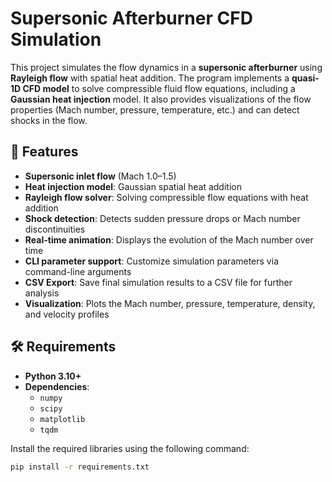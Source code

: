 # Supersonic Afterburner CFD Simulation

This project simulates the flow dynamics in a **supersonic afterburner** using **Rayleigh flow** with spatial heat addition. The program implements a **quasi-1D CFD model** to solve compressible fluid flow equations, including a **Gaussian heat injection** model. It also provides visualizations of the flow properties (Mach number, pressure, temperature, etc.) and can detect shocks in the flow.

## 🚀 Features

- **Supersonic inlet flow** (Mach 1.0–1.5)
- **Heat injection model**: Gaussian spatial heat addition
- **Rayleigh flow solver**: Solving compressible flow equations with heat addition
- **Shock detection**: Detects sudden pressure drops or Mach number discontinuities
- **Real-time animation**: Displays the evolution of the Mach number over time
- **CLI parameter support**: Customize simulation parameters via command-line arguments
- **CSV Export**: Save final simulation results to a CSV file for further analysis
- **Visualization**: Plots the Mach number, pressure, temperature, density, and velocity profiles

## 🛠️ Requirements

- **Python 3.10+**
- **Dependencies**:
  - `numpy`
  - `scipy`
  - `matplotlib`
  - `tqdm`
  
Install the required libraries using the following command:

```bash
pip install -r requirements.txt
